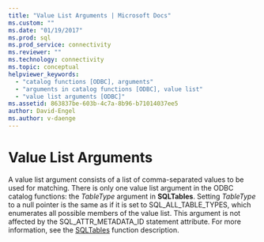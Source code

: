```yaml
---
title: "Value List Arguments | Microsoft Docs"
ms.custom: ""
ms.date: "01/19/2017"
ms.prod: sql
ms.prod_service: connectivity
ms.reviewer: ""
ms.technology: connectivity
ms.topic: conceptual
helpviewer_keywords: 
  - "catalog functions [ODBC], arguments"
  - "arguments in catalog functions [ODBC], value list"
  - "value list arguments [ODBC]"
ms.assetid: 863837be-603b-4c7a-8b96-b71014037ee5
author: David-Engel
ms.author: v-daenge
---
```

# Value List Arguments
A value list argument consists of a list of comma-separated values to be used for matching. There is only one value list argument in the ODBC catalog functions: the *TableType* argument in **SQLTables**. Setting *TableType* to a null pointer is the same as if it is set to SQL_ALL_TABLE_TYPES, which enumerates all possible members of the value list. This argument is not affected by the SQL_ATTR_METADATA_ID statement attribute. For more information, see the [SQLTables](../../../odbc/reference/syntax/sqltables-function.md) function description.
